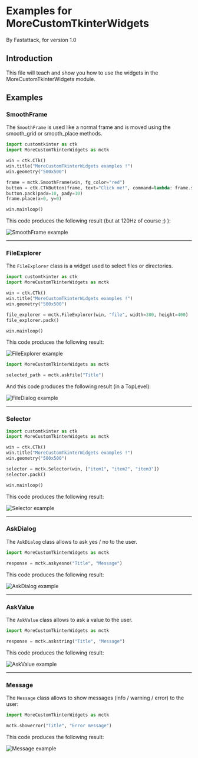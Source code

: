 # Examples for MoreCustomTkinterWidgets

By Fastattack, for version 1.0

## Introduction

This file will teach and show you how to use the widgets in the MoreCustomTkinterWidgets module.

## Examples

### SmoothFrame

The `SmoothFrame` is used like a normal frame and is moved using the smooth_grid or smooth_place methods.
```python
import customtkinter as ctk
import MoreCustomTkinterWidgets as mctk

win = ctk.CTk()
win.title("MoreCustomTkinterWidgets examples !")
win.geometry("500x500")

frame = mctk.SmoothFrame(win, fg_color="red")
button = ctk.CTkButton(frame, text="Click me!", command=lambda: frame.smooth_place(1, 200, 200))
button.pack(padx=10, pady=10)
frame.place(x=0, y=0)

win.mainloop()
```
This code produces the following result (but at 120Hz of course ;) ):

![SmoothFrame example](Example%20files/SmoothFrame_example.gif)

---

### FileExplorer

The `FileExplorer` class is a widget used to select files or directories.
```python
import customtkinter as ctk
import MoreCustomTkinterWidgets as mctk

win = ctk.CTk()
win.title("MoreCustomTkinterWidgets examples !")
win.geometry("500x500")

file_explorer = mctk.FileExplorer(win, "file", width=300, height=400)
file_explorer.pack()

win.mainloop()
```
This code produces the following result:

![FileExplorer example](Example%20files/FileExplorer_example.png)

```python
import MoreCustomTkinterWidgets as mctk

selected_path = mctk.askfile("Title")
```

And this code produces the following result (in a TopLevel):

![FileDialog example](Example%20files/FileDialog_example.png)

---

### Selector

```python
import customtkinter as ctk
import MoreCustomTkinterWidgets as mctk

win = ctk.CTk()
win.title("MoreCustomTkinterWidgets examples !")
win.geometry("500x500")

selector = mctk.Selector(win, ["item1", "item2", "item3"])
selector.pack()

win.mainloop()
```
This code produces the following result:

![Selector example](Example%20files/Selector_example.png)

---

### AskDialog

The `AskDialog` class allows to ask yes / no to the user.
```python
import MoreCustomTkinterWidgets as mctk

response = mctk.askyesno("Title", "Message")
```
This code produces the following result:

![AskDialog example](Example%20files/AskDialog_example.png)

---

### AskValue

The `AskValue` class allows to ask a value to the user.
````python
import MoreCustomTkinterWidgets as mctk

response = mctk.askstring("Title", "Message")
````
This code produces the following result:

![AskValue example](Example%20files/AskValue_example.png)

---

### Message

The `Message` class allows to show messages (info / warning / error) to the user:
```python
import MoreCustomTkinterWidgets as mctk

mctk.showerror("Title", "Error message")
```
This code produces the following result:

![Message example](Example%20files/Message_example.png)
